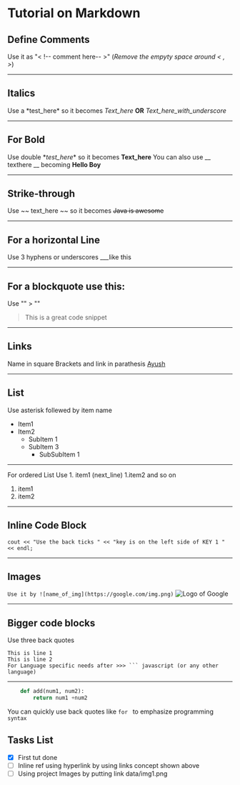 # Tutorial on Markdown


## Define Comments
Use it as "\< !-- comment here-- >" (*Remove the empyty space around < , >*)
_______

## Italics
Use a \*test_here* so it becomes *Text_here*  **OR** _Text_here_with_underscore_
________
## For Bold
Use double \**test_here** so it becomes **Text_here**
You can also use __ texthere __ becoming  __Hello Boy__

_______

## Strike-through
Use ~~ text_here ~~ so it becomes ~~Java is awesome~~

_______
## For a horizontal Line
Use 3 hyphens or underscores
 ___like this

 ---

 ## For a blockquote use this:
Use  "" \> "" 
> This is a great code snippet
 
 ___
## Links
Name in square Brackets and link in parathesis
[Ayush](https://goyal.club)

---
## List
Use asterisk follewed by item name
* Item1
* Item2
    * SubItem 1
    * SubItem 3
        * SubSubItem 1

______
For ordered List Use 1. item1 (next_line) 1.item2 and so on
1. item1
1. item2

---

## Inline Code Block
`cout << "Use the back ticks " << "key is on the left side of KEY 1 " << endl;`

---

## Images

`Use it by ![name_of_img](https://google.com/img.png)`
![Logo of Google](https://www.google.com/images/branding/googlelogo/1x/googlelogo_color_272x92dp.png)

---

## Bigger code blocks
Use three back quotes
```
This is line 1
This is line 2
For Language specific needs after >>> ``` javascript (or any other language)
```
___
```python
    def add(num1, num2):
        return num1 +num2
```

You can quickly use back quotes like `for ` to emphasize programming `syntax`
## Tasks List
* [x] First tut done
* [ ] Inline ref using hyperlink by using links concept shown above
* [ ] Using project Images by putting link data/img1.png